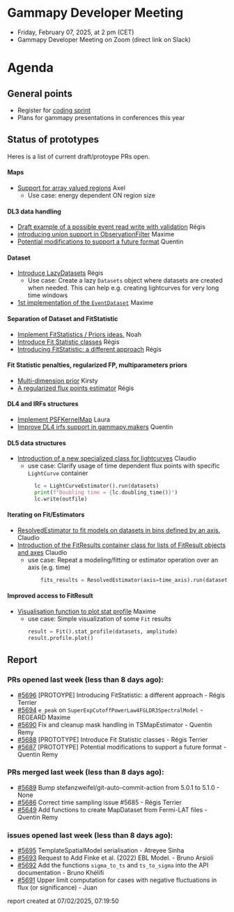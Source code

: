 # Gammapy Developer Meeting 
 * Friday, February 07, 2025, at 2 pm (CET) 
 * Gammapy Developer Meeting on Zoom (direct link on Slack) 
# Agenda

## General points
- Register for [coding sprint](https://github.com/gammapy/gammapy-meetings/tree/master/coding-sprints/2025-04-LaLaguna)
- Plans for gammapy presentations in conferences this year

## Status of prototypes
Heres is a list of current draft/protoype PRs open. 

#### Maps
- [Support for array valued regions](https://github.com/gammapy/gammapy/pull/5420) Axel
  - Use case: energy dependent ON region size    
#### DL3 data handling
- [Draft example of a possible event read write with validation](https://github.com/gammapy/gammapy/pull/5313) Régis
- [introducing union support in ObservationFilter](https://github.com/gammapy/gammapy/pull/4616) Maxime
- [Potential modifications to support a future format](https://github.com/gammapy/gammapy/pull/5687) Quentin
#### Dataset 
- [Introduce LazyDatasets](https://github.com/gammapy/gammapy/pull/5450) Régis
  - Use case: Create a lazy `Datasets` object where datasets are created when needed. This can help e.g. creating lightcurves for very long time windows
- [1st implementation of the `EventDataset`](https://github.com/gammapy/gammapy/pull/5677) Maxime
#### Separation of Dataset and FitStatistic
- [Implement FitStatistics / Priors ideas.](https://github.com/gammapy/gammapy/pull/4237) Noah
- [Introduce Fit Statistic classes](https://github.com/gammapy/gammapy/pull/5688) Régis
- [Introducing FitStatistic: a different approach](https://github.com/gammapy/gammapy/pull/5696) Régis
#### Fit Statistic penalties, regularized FP, multiparameters priors 
- [Multi-dimension prior](https://github.com/gammapy/gammapy/pull/5468) Kirsty
- [A regularized flux points estimator](https://github.com/gammapy/gammapy/pull/5625) Régis
#### DL4 and IRFs structures
- [Implement PSFKernelMap](https://github.com/gammapy/gammapy/pull/3689) Laura
- [Improve DL4 irfs support in gammapy.makers](https://github.com/gammapy/gammapy/pull/5632) Quentin
#### DL5 data structures
- [Introduction of a new specialized class for lightcurves](https://github.com/gammapy/gammapy/pull/5174) Claudio
	- use case: Clarify usage of time dependent flux points with specific `LightCurve` container
	  ```python
	    lc = LightCurveEstimator().run(datasets)
	    print(f"Doubling time = {lc.doubling_time()}")
	    lc.write(outfile)	    
	  ```
#### Iterating on Fit/Estimators
- [ResolvedEstimator to fit models on datasets in bins defined by an axis.](https://github.com/gammapy/gammapy/pull/5444) Claudio
- [Introduction of the FitResults container class for lists of FitResult objects and axes](https://github.com/gammapy/gammapy/pull/5443) Claudio
  - use case: Repeat a modeling/fitting or estimator operation over an axis (e.g. time)
	```python
		fits_results = ResolvedEstimator(axis=time_axis).run(datasets)
	```
#### Improved access to FitResult
- [Visualisation function to plot stat profile](https://github.com/gammapy/gammapy/pull/5678) Maxime
  - use case: Simple visualization of some `Fit` results
	```python
	result = Fit().stat_profile(datasets, amplitude)
	result.profile.plot()
	```

## Report

### PRs opened last week (less than 8 days ago): 
* [#5696](https://github.com/gammapy/gammapy/pull/5696) [PROTOYPE] Introducing FitStatistic: a different approach - Régis Terrier
* [#5694](https://github.com/gammapy/gammapy/pull/5694) `e_peak` on `SuperExpCutoffPowerLaw4FGLDR3SpectralModel` - REGEARD Maxime
* [#5690](https://github.com/gammapy/gammapy/pull/5690) Fix and cleanup mask handling in TSMapEstimator - Quentin Remy
* [#5688](https://github.com/gammapy/gammapy/pull/5688) [PROTOTYPE] Introduce Fit Statistic classes - Régis Terrier
* [#5687](https://github.com/gammapy/gammapy/pull/5687) [PROTOTYPE] Potential modifications to support a future format  - Quentin Remy

### PRs merged last week (less than 8 days ago): 
* [#5689](https://github.com/gammapy/gammapy/pull/5689) Bump stefanzweifel/git-auto-commit-action from 5.0.1 to 5.1.0 - None
* [#5686](https://github.com/gammapy/gammapy/pull/5686) Correct time sampling issue #5685 - Régis Terrier
* [#5649](https://github.com/gammapy/gammapy/pull/5649) Add functions to create MapDataset from Fermi-LAT files - Quentin Remy

### issues opened last week (less than 8 days ago): 
* [#5695](https://github.com/gammapy/gammapy/issues/5695) TemplateSpatialModel serialisation - Atreyee Sinha
* [#5693](https://github.com/gammapy/gammapy/issues/5693) Request to Add Finke et al. (2022) EBL Model. - Bruno Arsioli
* [#5692](https://github.com/gammapy/gammapy/issues/5692) Add the functions `sigma_to_ts` and `ts_to_sigma` into the API documentation - Bruno Khélifi
* [#5691](https://github.com/gammapy/gammapy/issues/5691) Upper limit computation for cases with negative fluctuations in flux (or significance) - Juan 

 report created at 07/02/2025, 07:19:50
